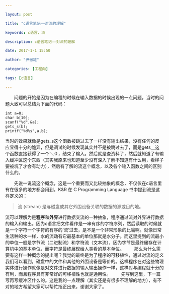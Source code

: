 ```yaml
---

layout: post

title: "c语言笔记——对流的理解"

keywords: c语言，流

description: c语言笔记——对流的理解

date: 2017-1-1 15:50

author: "尹傲雄"

categories: [工程向]

tags: [c语言]

---
```

　　问题的开始是因为在编程的时候在输入数据的时候出现的一点问题，当时的问题大致可以总结为下面的代码：

```
int a=0;
char b[10];
scanf("%d",&a);
gets_s(b);
printf("%d%s",a,b);
```
当时的效果就像是gets_s这个函数被跳过去了一样没有输出结果，没有任何的反应显得十分的诡异，但是调试的时候发现其实并不是被跳过去了，而是gets＿这个函数直接获得了一个＼０，结束了输入。然后就是查资料了，然后就知道了有输入缓冲区这个东西（其实我原来也知道至少没有深入了解不知道有什么用，看样子要被坑了才会有动力），然后有了解的流这个概念，以及各个输入函数之间的区别什么的。

　　先说一说流这个概念，这是一个重要而又比较抽象的概念，不仅仅在c语言里有在很多的地方都会用到。K&R 在 C Programming Language 书中提到流是这样定义的：

> 流 (stream) 是与磁盘或其它外围设备关联的数据的源或目的地。

流可以理解为是**程序**和**外界**进行数据交流的一种抽象，程序通过流对外界进行数据的输入和输出。因为c语言把文件看作是一串有序的字符序列，然后读取的时候就是一个字符一个字符的有序的‘流’过去，是不是一个非常形象的比喻啊。就像日常生活种的水一样，水的流动有它最基本的单位那就是水分子。而这里提到的流最小的单位一般是字节流（二进制流）和字符流（文本流），因为字节是最终储存在计算机中的基本单位，而字符是最终展现给人类看的基本单位。
　　那么为什么需要有这样一种概念的提出呢？我觉的最终是为了程序的可移植性，通过对流的定义我们可以看到，磁盘中的文件和其他的外围设备是等价的。这样程序在对这些物理实体进行操作就像是对文件进行数据的输入输出操作一样，这样对与编程就十分的有利，而且程序具有非常好的可移植性也就是通用性。
　　先写到这里，下一篇写再写缓冲区什么的。这是我的一点理解（其实还是有很多不理解的地方），有不对的地方希望大家可以帮忙指正出来，谢谢大家了。
